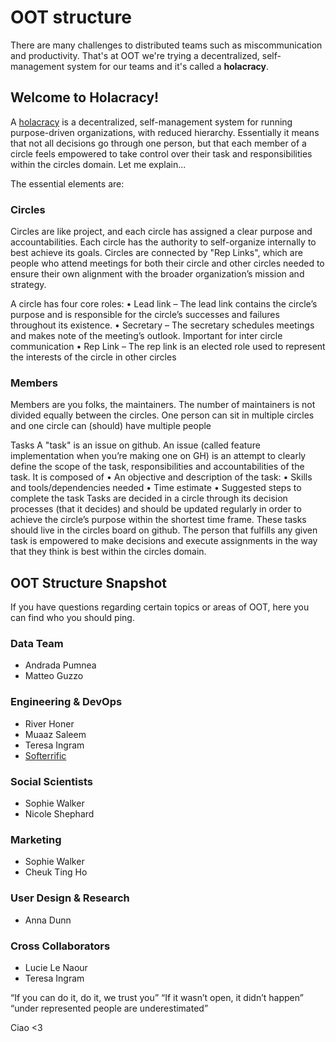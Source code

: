 # OOT structure
There are many challenges to distributed teams such as miscommunication and
productivity. That's at OOT we're trying a decentralized, self-management
system for our teams and it's called a **holacracy**.

## Welcome to Holacracy!

A [holacracy](https://www.holacracy.org/) is a decentralized, self-management
system for running purpose-driven organizations, with reduced hierarchy.
Essentially it means that not all decisions go through one person, but that
each member of a circle feels empowered to take control over their task and
responsibilities within the circles domain. Let me explain...

The essential elements are:

### Circles

Circles are like project, and each circle has assigned a clear purpose and
accountabilities. Each circle has the authority to self-organize internally to
best achieve its goals. Circles are connected by "Rep Links", which are people
who attend meetings for both their circle and other circles needed to ensure
their own alignment with the broader organization’s mission and strategy.

A circle has four core roles:
    • Lead link – The lead link contains the circle’s purpose and is responsible for the circle’s successes and failures throughout its existence.
    • Secretary –  The secretary schedules meetings and makes note of the meeting’s outlook. Important for inter circle communication
    • Rep Link – The rep link is an elected role used to represent the interests of the circle in other circles

### Members

Members are you folks, the maintainers. The number of maintainers is not divided equally between the circles. One person can sit in multiple circles and one circle can (should) have multiple people

Tasks
A "task" is an issue on github. An issue (called feature implementation when you’re making one on GH) is an attempt to clearly define the scope of the task, responsibilities and accountabilities of the task.  It is composed of
    • An objective and description of the task:
    • Skills and tools/dependencies  needed
    • Time estimate
    • Suggested steps to complete the task
Tasks are decided in a circle through its decision processes (that it decides) and should be updated regularly in order to achieve the circle’s purpose within the shortest time frame. These tasks should live in the circles board on github.
The person that fulfills any given task is empowered to make decisions and execute assignments in the way that they think is best within the circles domain.

## OOT Structure Snapshot
If you have questions regarding certain topics or areas of OOT, here you can
find who you should ping.

### Data Team

- Andrada Pumnea
- Matteo Guzzo

### Engineering & DevOps

- River Honer
- Muaaz Saleem
- Teresa Ingram
- [Softerrific](https://www.softerrific.com/)

### Social Scientists

- Sophie Walker
- Nicole Shephard

### Marketing

- Sophie Walker
- Cheuk Ting Ho

### User Design & Research

- Anna Dunn

### Cross Collaborators

- Lucie Le Naour
- Teresa Ingram


“If you can do it, do it, we trust you”
“If it wasn’t open, it didn’t happen”
“under represented people are underestimated”



Ciao <3
